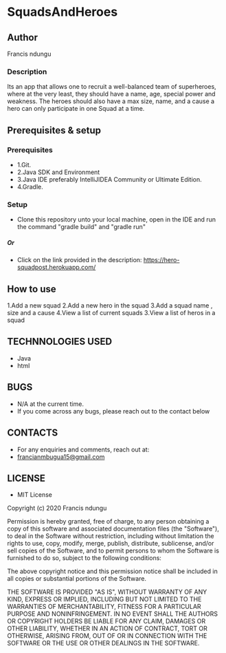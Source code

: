 # SquadsAndHeroes

## Author
Francis ndungu

### Description
Its an app that allows one to recruit a well-balanced team of superheroes,
where at the very least, they should have a name, age, special power and weakness.
The heroes should also have a max size, name, and a cause
a hero can only participate in one Squad at a time.

## Prerequisites & setup
### Prerequisites
* 1.Git.
* 2.Java SDK and Environment
* 3.Java IDE preferably IntelliJIDEA Community or Ultimate Edition.
* 4.Gradle.

### Setup
* Clone this repository unto your local machine, open in the IDE and run the command "gradle build" and "gradle run"
##### Or
* Click on the link provided in the description: https://hero-squadpost.herokuapp.com/

## How to use
1.Add a new squad
2.Add a new hero in the squad
3.Add a squad name , size and a cause
4.View a list of current squads
3.View a list of heros in a squad

## TECHNNOLOGIES USED

* Java
* html

## BUGS

* N/A at the current time.
* If you come across any bugs, please reach out to the contact below

## CONTACTS

* For any enquiries and comments, reach out at: 
* francianmbugua15@gmail.com

## LICENSE

* MIT License

Copyright (c) 2020 Francis ndungu

Permission is hereby granted, free of charge, to any person obtaining a copy
of this software and associated documentation files (the "Software"), to deal
in the Software without restriction, including without limitation the rights
to use, copy, modify, merge, publish, distribute, sublicense, and/or sell
copies of the Software, and to permit persons to whom the Software is
furnished to do so, subject to the following conditions:

The above copyright notice and this permission notice shall be included in all
copies or substantial portions of the Software.

THE SOFTWARE IS PROVIDED "AS IS", WITHOUT WARRANTY OF ANY KIND, EXPRESS OR
IMPLIED, INCLUDING BUT NOT LIMITED TO THE WARRANTIES OF MERCHANTABILITY,
FITNESS FOR A PARTICULAR PURPOSE AND NONINFRINGEMENT. IN NO EVENT SHALL THE
AUTHORS OR COPYRIGHT HOLDERS BE LIABLE FOR ANY CLAIM, DAMAGES OR OTHER
LIABILITY, WHETHER IN AN ACTION OF CONTRACT, TORT OR OTHERWISE, ARISING FROM,
OUT OF OR IN CONNECTION WITH THE SOFTWARE OR THE USE OR OTHER DEALINGS IN THE
SOFTWARE.